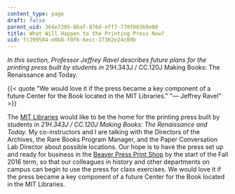 ```yaml
---
content_type: page
draft: false
parent_uid: 364e7205-8baf-876d-eff7-770f80369e00
title: What Will Happen to the Printing Press Now?
uid: fc399584-e0b8-f0f6-6ecc-27362e24c09b
---
```

_In this section, Professor Jeffrey Ravel describes future plans for the printing press built by students in_ 21H.343J / CC.120J Making Books: The Renaissance and Today.

{{< quote "We would love it if the press became a key component of a future Center for the Book located in the MIT Libraries." "— Jeffrey Ravel" >}}

The [MIT Libraries](https://libraries.mit.edu/?repeat=w3tc) would like to be the home for the printing press built by students in _21H.343J / CC.120J Making Books: The Renaissance and Today._ My co-instructors and I are talking with the Directors of the Archives, the Rare Books Program Manager, and the Paper Conversation Lab Director about possible locations. Our hope is to have the press set up and ready for business in the [Beaver Press Print Shop](http://beaverpress.mit.edu/) by the start of the Fall 2016 term, so that our colleagues in history and other departments on campus can begin to use the press for class exercises. We would love it if the press became a key component of a future Center for the Book located in the MIT Libraries.